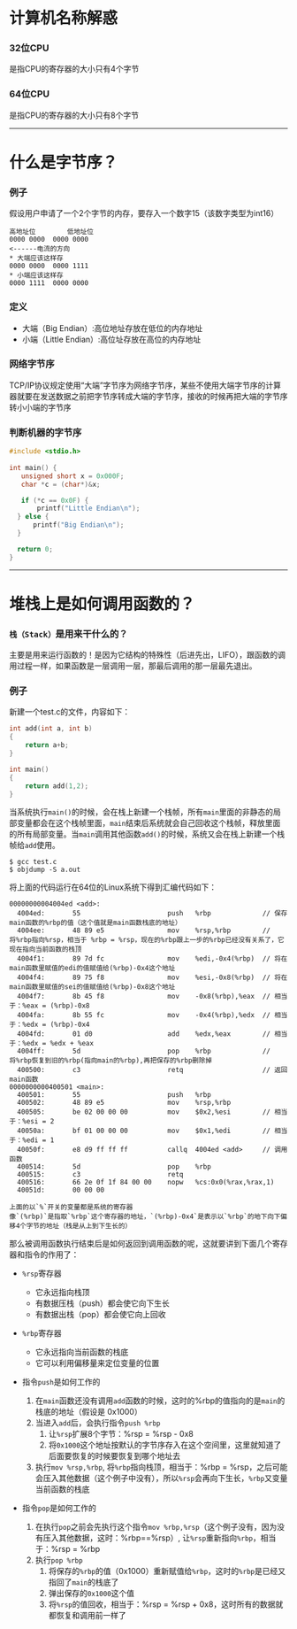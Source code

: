 # 计算机名称解惑
### 32位CPU
是指CPU的寄存器的大小只有4个字节
### 64位CPU
是指CPU的寄存器的大小只有8个字节

------------

# 什么是字节序？

### 例子
假设用户申请了一个2个字节的内存，要存入一个数字15（该数字类型为int16）
	
	高地址位		低地址位
	0000 0000  0000 0000
	<------电流的方向
	* 大端应该这样存
	0000 0000  0000 1111
	* 小端应该这样存
	0000 1111  0000 0000

### 定义
* 大端（Big Endian）:高位地址存放在低位的内存地址
* 小端（Little Endian）:高位址存放在高位的内存地址

### 网络字节序
TCP/IP协议规定使用“大端”字节序为网络字节序，某些不使用大端字节序的计算器就要在发送数据之前把字节序转成大端的字节序，接收的时候再把大端的字节序转小小端的字节序

### 判断机器的字节序

```c
#include <stdio.h>
	   
int main() {
   unsigned short x = 0x000F;
   char *c = (char*)&x;

   if (*c == 0x0F) {
       printf("Little Endian\n");
  } else {
      printf("Big Endian\n");
  }

  return 0;
}
```

---------

# 堆栈上是如何调用函数的？

### `栈（Stack）`是用来干什么的？
主要是用来运行函数的！是因为它结构的特殊性（后进先出，LIFO），跟函数的调用过程一样，如果函数是一层调用一层，那最后调用的那一层最先退出。

### 例子

新建一个test.c的文件，内容如下：
```c
int add(int a, int b)
{
	return a+b;
}

int main()
{
	return add(1,2);
}
```

当系统执行`main()`的时候，会在栈上新建一个栈帧，所有`main`里面的非静态的局部变量都会在这个栈帧里面，`main`结束后系统就会自己回收这个栈帧，释放里面的所有局部变量。当`main`调用其他函数`add()`的时候，系统又会在栈上新建一个栈帧给`add`使用。

```shell
$ gcc test.c
$ objdump -S a.out
```

将上面的代码运行在64位的Linux系统下得到汇编代码如下：
```
00000000004004ed <add>:
  4004ed:       55                      push   %rbp 			// 保存main函数的%rbp的值（这个值就是main函数栈底的地址）
  4004ee:       48 89 e5                mov    %rsp,%rbp 		// 将%rbp指向%rsp，相当于 %rbp = %rsp，现在的%rbp跟上一步的%rbp已经没有关系了，它现在指向当前函数的栈顶
  4004f1:       89 7d fc                mov    %edi,-0x4(%rbp) 	// 将在main函数里赋值的edi的值赋值给(%rbp)-0x4这个地址
  4004f4:       89 75 f8                mov    %esi,-0x8(%rbp) 	// 将在main函数里赋值的sei的值赋值给(%rbp)-0x8这个地址
  4004f7:       8b 45 f8                mov    -0x8(%rbp),%eax  // 相当于：%eax = (%rbp)-0x8
  4004fa:       8b 55 fc                mov    -0x4(%rbp),%edx 	// 相当于：%edx = (%rbp)-0x4
  4004fd:       01 d0                   add    %edx,%eax		// 相当于：%edx = %edx + %eax
  4004ff:       5d                      pop    %rbp 			// 将%rbp恢复到旧的%rbp(指向main的%rbp),再把保存的%rbp删除掉
  400500:       c3                      retq					// 返回main函数
0000000000400501 <main>:
  400501:       55                      push   %rbp
  400502:       48 89 e5                mov    %rsp,%rbp
  400505:       be 02 00 00 00          mov    $0x2,%esi		// 相当于：%esi = 2
  40050a:       bf 01 00 00 00          mov    $0x1,%edi 		// 相当于：%edi = 1
  40050f:       e8 d9 ff ff ff          callq  4004ed <add> 	// 调用函数
  400514:       5d                      pop    %rbp
  400515:       c3                      retq
  400516:       66 2e 0f 1f 84 00 00    nopw   %cs:0x0(%rax,%rax,1)
  40051d:       00 00 00
```

	上面的以`%`开关的变量都是系统的寄存器
	像`(%rbp)`是指取`%rbp`这个寄存器的地址，`(%rbp)-0x4`是表示以`%rbp`的地下向下偏移4个字节的地址（栈是从上到下生长的）

那么被调用函数执行结束后是如何返回到调用函数的呢，这就要讲到下面几个寄存器和指令的作用了：

* `%rsp`寄存器
	- 它永远指向栈顶
	- 有数据压栈（push）都会使它向下生长
	- 有数据出栈（pop）都会使它向上回收
* `%rbp`寄存器
	- 它永远指向当前函数的栈底
	- 它可以利用偏移量来定位变量的位置

* 指令`push`是如何工作的
	1. 在`main`函数还没有调用`add`函数的时候，这时的%rbp的值指向的是`main`的栈底的地址（假设是 0x1000）
	2. 当进入`add`后，会执行指令`push %rbp`
		1. 让`%rsp`扩展8个字节：%rsp = %rsp - 0x8
		2. 将`0x1000`这个地址按默认的字节序存入在这个空间里，这里就知道了后面要恢复的时候要恢复到哪个地址去
	3. 执行`mov %rsp,%rbp`, 将`%rbp`指向栈顶，相当于：%rbp = %rsp，之后可能会压入其他数据（这个例子中没有），所以`%rsp`会再向下生长，`%rbp`又变量当前函数的栈底
* 指令`pop`是如何工作的
	1. 在执行`pop`之前会先执行这个指令`mov %rbp,%rsp`（这个例子没有，因为没有压入其他数据，这时：%rbp==%rsp）, 让`%rsp`重新指向`%rbp`，相当于：%rsp = %rbp
	2. 执行`pop %rbp`
		1. 将保存的`%rbp`的值（0x1000）重新赋值给`%rbp`，这时的`%rbp`是已经又指回了`main`的栈底了
		2. 弹出保存的`0x1000`这个值
		3. 将`%rsp`的值回收，相当于：%rsp = %rsp + 0x8，这时所有的数据就都恢复和调用前一样了












